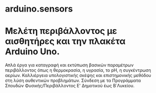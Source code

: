 # arduino.sensors
# Μελέτη περιβάλλοντος με αισθητήρες και την πλακέτα Arduino Uno.
Απλά έργα για καταγραφή και εκτύπωση βασικών παραμέτρων περιβάλλοντος όπως η θερμοκρασία, η υγρασία, το pH, η συγκέντρωση αερίων. Καλλιέργεια υπολογιστικής σκέψης και επιστημονικής μεθόδου στη λύση αυθεντικών προβλημάτων. Σύνδεση με τα Προγράμματα Σπουδών Φυσικής/Περιβάλλοντος Ε' Δημοτικού έως Β΄Λυκείου.
